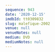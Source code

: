 ```yaml
---
sequence: 943
date: '2020-12-15'
imdbId: tt0309832
slug: malefique-2002
venue: null
venueNotes: null
medium: DVD
mediumNotes: null
---
```


